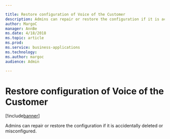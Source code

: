 ```yaml
---

title: Restore configuration of Voice of the Customer
description: Admins can repair or restore the configuration if it is accidentally deleted or misconfigured.
author: MargoC
manager: AnnBe
ms.date: 4/18/2018
ms.topic: article
ms.prod: 
ms.service: business-applications
ms.technology: 
ms.author: margoc
audience: Admin

---
```

#  Restore configuration of Voice of the Customer




[!include[banner](../../../includes/banner.md)]

Admins can repair or restore the configuration if it is accidentally deleted or
misconfigured.
